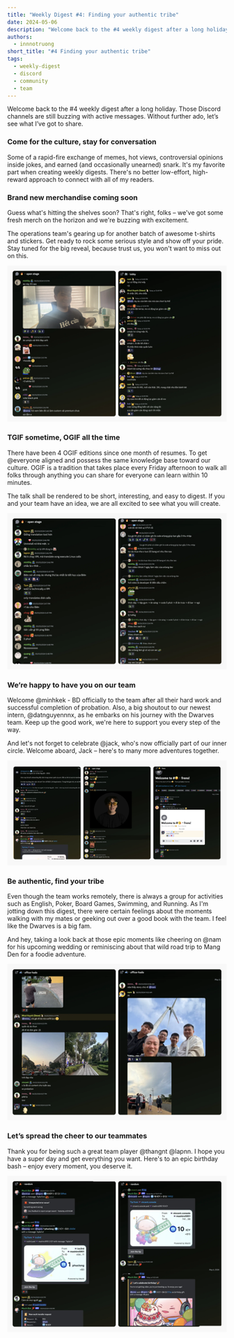 ```yaml
---
title: "Weekly Digest #4: Finding your authentic tribe"
date: 2024-05-06
description: "Welcome back to the #4 weekly digest after a long holiday. Those Discord channels are still buzzing with active messages. Without further ado, let’s see what I’ve got to share."
authors:
  - innnotruong
short_title: "#4 Finding your authentic tribe"
tags:
  - weekly-digest
  - discord
  - community
  - team
---
```


Welcome back to the #4 weekly digest after a long holiday. Those Discord channels are still buzzing with active messages. Without further ado, let’s see what I’ve got to share.

### Come for the culture, stay for conversation

Some of a rapid-fire exchange of memes, hot views, controversial opinions inside jokes, and earned (and occasionally unearned) snark. It's my favorite part when creating weekly digests. There's no better low-effort, high-reward approach to connect with all of my readers.

### Brand new merchandise coming soon

Guess what's hitting the shelves soon? That's right, folks – we've got some fresh merch on the horizon and we're buzzing with excitement.

The operations team's gearing up for another batch of awesome t-shirts and stickers. Get ready to rock some serious style and show off your pride. Stay tuned for the big reveal, because trust us, you won't want to miss out on this.

![](assets/4-finding-your-authentic-tribe-copy_4-finding-your-authentic-tribe-tshirt.webp)

### TGIF sometime, OGIF all the time

There have been 4 OGIF editions since one month of resumes. To get @everyone aligned and possess the same knowledge base toward our culture. OGIF is a tradition that takes place every Friday afternoon to walk all folks through anything you can share for everyone can learn within 10 minutes.

The talk shall be rendered to be short, interesting, and easy to digest. If you and your team have an idea, we are all excited to see what you will create.

![](assets/4-finding-your-authentic-tribe-copy_4-finding-your-authentic-tribe-ogif.webp)

### We’re happy to have you on our team

Welcome @minhkek - BD officially to the team after all their hard work and successful completion of probation. Also, a big shoutout to our newest intern, @datnguyennnx, as he embarks on his journey with the Dwarves team. Keep up the good work, we're here to support you every step of the way.

And let's not forget to celebrate @jack, who's now officially part of our inner circle. Welcome aboard, Jack – here's to many more adventures together.

![](assets/4-finding-your-authentic-tribe-copy_4-finding-your-authentic-tribe-onboard.webp)

### Be authentic, find your tribe

Even though the team works remotely, there is always a group for activities such as English, Poker, Board Games, Swimming, and Running. As I'm jotting down this digest, there were certain feelings about the moments walking with my mates or geeking out over a good book with the team. I feel like the Dwarves is a big fam.

And hey, taking a look back at those epic moments like cheering on @nam for his upcoming wedding or reminiscing about that wild road trip to Mang Den for a foodie adventure.

![](assets/4-finding-your-authentic-tribe-copy_4-finding-your-authentic-tribe-hado.webp)

### Let’s spread the cheer to our teammates

Thank you for being such a great team player @thangnt @lapnn. I hope you have a super day and get everything you want. Here's to an epic birthday bash – enjoy every moment, you deserve it.

![](assets/4-finding-your-authentic-tribe-copy_4-finding-your-authentic-tribe-birthday.webp)
